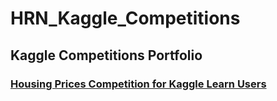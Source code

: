 # HRN_Kaggle_Competitions

## Kaggle Competitions Portfolio

### [Housing Prices Competition for Kaggle Learn Users]()
